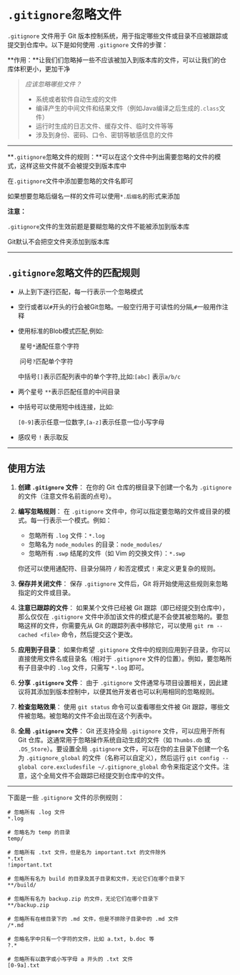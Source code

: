 # `.gitignore`忽略文件

`.gitignore` 文件用于 Git 版本控制系统，用于指定哪些文件或目录不应被跟踪或提交到仓库中。以下是如何使用 `.gitignore` 文件的步骤：

**作用：**让我们们忽略掉一些不应该被加入到版本库的文件，可以让我们的仓库体积更小，更加干净

> *应该忽略哪些文件？*
>
> - 系统或者软件自动生成的文件
> - 编译产生的中间文件和结果文件（例如Java编译之后生成的`.class`文件）
> - 运行时生成的日志文件、缓存文件、临时文件等等
> - 涉及到身份、密码、口令、密钥等敏感信息的文件

------

**`.gitignore`忽略文件的规则：**可以在这个文件中列出需要忽略的文件的模式，这样这些文件就不会被提交到版本库中

在`.gitignore`文件中添加要忽略的文件名即可

如果想要忽略后缀名一样的文件可以使用`*.后缀名`的形式来添加

**注意：**

`.gitignore`文件的生效前题是要糊忽略的文件不能被添加到版本库

Git默认不会把空文件夹添加到版本库

------

## `.gitignore`忽略文件的匹配规则

- 从上到下逐行匹配，每一行表示一个忽略模式

- 空行或者以`#`开头的行会被Git忽略。一般空行用于可读性的分隔,`#`一般用作注释

- 使用标准的Blob模式匹配,例如:

  ​	星号`*`通配任意个字符

  ​	问号`?`匹配单个字符

  ​	中括号`[]`表示匹配列表中的单个字符,比如:`[abc]` 表示`a/b/c`

- 两个星号 `**`表示匹配任意的中间目录

- 中括号可以使用短中线连接，比如:

  ​	`[0-9]`表示任意一位数字,`[a-z]`表示任意一位小写字母

- 感叹号 `!` 表示取反

------

## 使用方法

1. **创建 `.gitignore` 文件**：
   在你的 Git 仓库的根目录下创建一个名为 `.gitignore` 的文件（注意文件名前面的点号）。

2. **编写忽略规则**：
   在 `.gitignore` 文件中，你可以指定要忽略的文件或目录的模式。每一行表示一个模式。例如：

   - 忽略所有 `.log` 文件：`*.log`
   - 忽略名为 `node_modules` 的目录：`node_modules/`
   - 忽略所有 `.swp` 结尾的文件（如 Vim 的交换文件）：`*.swp`

   你还可以使用通配符、目录分隔符 `/` 和否定模式 `!` 来定义更复杂的规则。

3. **保存并关闭文件**：
   保存 `.gitignore` 文件后，Git 将开始使用这些规则来忽略指定的文件或目录。

4. **注意已跟踪的文件**：
   如果某个文件已经被 Git 跟踪（即已经提交到仓库中），那么仅仅在 `.gitignore` 文件中添加该文件的模式是不会使其被忽略的。要忽略这样的文件，你需要先从 Git 的跟踪列表中移除它，可以使用 `git rm --cached <file>` 命令，然后提交这个更改。

5. **应用到子目录**：
   如果你希望 `.gitignore` 文件中的规则应用到子目录，你可以直接使用文件名或目录名（相对于 `.gitignore` 文件的位置）。例如，要忽略所有子目录中的 `.log` 文件，只需写 `*.log` 即可。

6. **分享 `.gitignore` 文件**：
   由于 `.gitignore` 文件通常与项目设置相关，因此建议将其添加到版本控制中，以便其他开发者也可以利用相同的忽略规则。

7. **检查忽略效果**：
   使用 `git status` 命令可以查看哪些文件被 Git 跟踪，哪些文件被忽略。被忽略的文件不会出现在这个列表中。

8. **全局 `.gitignore` 文件**：
   Git 还支持全局 `.gitignore` 文件，可以应用于所有 Git 仓库。这通常用于忽略操作系统自动生成的文件（如 `Thumbs.db` 或 `.DS_Store`）。要设置全局 `.gitignore` 文件，可以在你的主目录下创建一个名为 `.gitignore_global` 的文件（名称可以自定义），然后运行 `git config --global core.excludesfile ~/.gitignore_global` 命令来指定这个文件。注意，这个全局文件不会跟踪已经提交到仓库中的文件。

------

下面是一些 `.gitignore` 文件的示例规则：

```
# 忽略所有 .log 文件
*.log

# 忽略名为 temp 的目录
temp/

# 忽略所有 .txt 文件，但是名为 important.txt 的文件除外
*.txt
!important.txt

# 忽略所有名为 build 的目录及其子目录和文件，无论它们在哪个目录下
**/build/

# 忽略所有名为 backup.zip 的文件，无论它们在哪个目录下
**/backup.zip

# 忽略所有在根目录下的 .md 文件，但是不排除子目录中的 .md 文件
/*.md

# 忽略名字中只有一个字符的文件，比如 a.txt, b.doc 等
?.*

# 忽略所有以数字或小写字母 a 开头的 .txt 文件
[0-9a].txt
```

